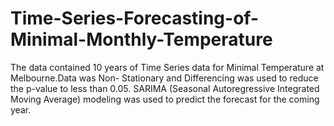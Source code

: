 # Time-Series-Forecasting-of-Minimal-Monthly-Temperature

The data contained 10 years of Time Series data for Minimal Temperature at Melbourne.Data was Non- Stationary and Differencing was used to reduce the p-value to less than 0.05. SARIMA (Seasonal Autoregressive Integrated Moving Average) modeling was used to predict the forecast for the coming year.
